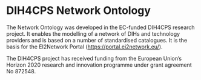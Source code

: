 # DIH4CPS Network Ontology

The Network Ontology was developed in the EC-funded DIH4CPS research project. It enables the modelling of a network of DIHs and technology providers and is based on a number of standardised catalogues.
It is the basis for the EI2Network Portal (https://portal.ei2network.eu/).

The DIH4CPS project has received funding from the European Union’s Horizon 2020 research and innovation programme under grant agreement No 872548.
